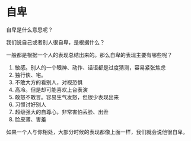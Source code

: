 # 自卑

自卑是什么意思呢？

我们说自己或者别人很自卑，是根据什么？

一般都是根据一个人的表现总结出来的。那么自卑的表现主要有哪些呢？

1. 敏感。别人的一个眼神、动作、话语都是过度猜测，容易紧张焦虑
2. 独行侠、宅。
3. 不敢大方的看别人，对视恐惧
4. 高冷。但是却可能喜欢上台表演
5. 敢怒不敢言。容易生气发怒，但很少表现出来
6. 习惯讨好别人
7. 超级强大的自尊心，非常害怕丢脸、出丑
8. 脸皮薄、害羞

如果一个人与你相处，大部分时候的表现都像上面一样，我们就会说他很自卑。



